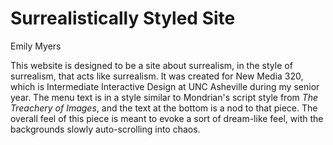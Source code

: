 Surrealistically Styled Site
===================================
Emily Myers

This website is designed to be a site about surrealism, in the style of surrealism, that acts like surrealism.  It was created for New Media 320, which is Intermediate Interactive Design at UNC Asheville during my senior year.  The menu text is in a style similar to Mondrian's script style from _The Treachery of Images_, and the text at the bottom is a nod to that piece.  The overall feel of this piece is meant to evoke a sort of dream-like feel, with the backgrounds slowly auto-scrolling into chaos.
